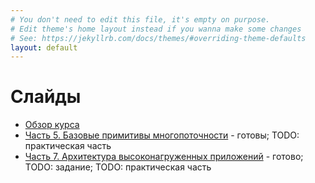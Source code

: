 ```yaml
---
# You don't need to edit this file, it's empty on purpose.
# Edit theme's home layout instead if you wanna make some changes
# See: https://jekyllrb.com/docs/themes/#overriding-theme-defaults
layout: default
---
```


# Слайды

* [Обзор курса](slides/index.html)
* [Часть 5. Базовые примитивы многопоточности](slides/day5.html) - готовы; TODO: практическая часть
* [Часть 7. Архитектура высоконагруженных приложений](slides/day7.html) - готово; TODO: задание; TODO: практическая часть


